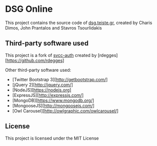 # DSG Online

This project contains the source code of [dsg.teiste.gr][dsg.url], created by Charis Dimos, John Prantalos and Stavros Tsourlidakis

## Third-party software used

This project is a fork of [svcc-auth][repo.svcc-auth] created by [rdegges][https://github.com/rdegges]

Other third-party software used:
* [Twitter Bootstrap 3][http://getbootstrap.com/]
* [jQuery 2][http://jquery.com/]
* [NodeJS][https://nodejs.org]
* [ExpressJS][http://expressjs.com/]
* [MongoDB][https://www.mongodb.org/]
* [MongooseJS][http://mongoosejs.com/]
* [Owl Carousel][http://owlgraphic.com/owlcarousel/]


## License
This project is licensed under the MIT License

[dsg.url]: http://dsg.teiste.gr
[repo.svcc-auth]: https://github.com/rdegges/svcc-auth
